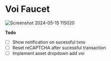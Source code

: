 # Voi Faucet

![Screenshot 2024-05-15 115020](https://github.com/NautilusOSS/faucet.nautilus.sh/assets/23183451/51a89464-5f3d-48e8-90c6-54c2998465d6)

**Todo**

- [ ] Show notification on sucessful txns
- [ ] Reset reCAPTCHA after sucessful transaction 
- [ ] Implement asset dropdown add voi
